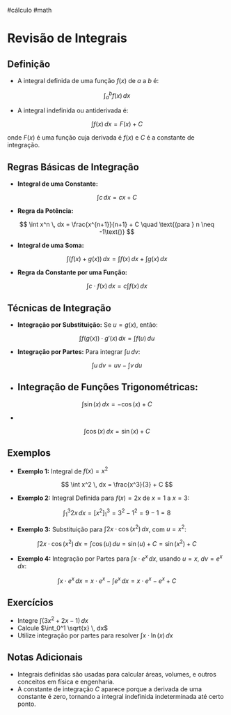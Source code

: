 #cálculo #math 

# Revisão de Integrais

## Definição
- A integral definida de uma função $f(x)$ de $a$ a $b$ é:


$$
\int_a^b f(x) \, dx
$$


- A integral indefinida ou antiderivada é:


$$
\int f(x) \, dx = F(x) + C
$$


  onde $F(x)$ é uma função cuja derivada é $f(x)$ e $C$ é a constante de integração.

## Regras Básicas de Integração

- **Integral de uma Constante:**


$$
\int c \, dx = cx + C
$$


- **Regra da Potência:**


$$
\int x^n \, dx = \frac{x^{n+1}}{n+1} + C \quad \text{(para } n \neq -1\text{)}
$$


- **Integral de uma Soma:**


$$
\int (f(x) + g(x)) \, dx = \int f(x) \, dx + \int g(x) \, dx
$$


- **Regra da Constante por uma Função:**


$$
\int c \cdot f(x) \, dx = c \int f(x) \, dx
$$


## Técnicas de Integração

- **Integração por Substituição:** Se $u = g(x)$, então:


$$
\int f(g(x)) \cdot g'(x) \, dx = \int f(u) \, du
$$


- **Integração por Partes:** Para integrar $\int u \, dv$:


$$
\int u \, dv = uv - \int v \, du
$$


- **Integração de Funções Trigonométricas:**
  - 
$$
\int \sin(x) \, dx = -\cos(x) + C
$$

  - 
$$
\int \cos(x) \, dx = \sin(x) + C
$$


## Exemplos

- **Exemplo 1:** Integral de $f(x) = x^2$


$$
\int x^2 \, dx = \frac{x^3}{3} + C
$$


- **Exemplo 2:** Integral Definida para $f(x) = 2x$ de $x = 1$ a $x = 3$:


$$
\int_1^3 2x \, dx = \left[ x^2 \right]_1^3 = 3^2 - 1^2 = 9 - 1 = 8
$$


- **Exemplo 3:** Substituição para $\int 2x \cdot \cos(x^2) \, dx$, com $u = x^2$:


$$
\int 2x \cdot \cos(x^2) \, dx = \int \cos(u) \, du = \sin(u) + C = \sin(x^2) + C
$$


- **Exemplo 4:** Integração por Partes para $\int x \cdot e^x \, dx$, usando $u = x$, $dv = e^x \, dx$:


$$
\int x \cdot e^x \, dx = x \cdot e^x - \int e^x \, dx = x \cdot e^x - e^x + C
$$


## Exercícios
- Integre $\int (3x^2 + 2x - 1) \, dx$
- Calcule $\int_0^1 \sqrt{x} \, dx$
- Utilize integração por partes para resolver $\int x \cdot \ln(x) \, dx$

## Notas Adicionais
- Integrais definidas são usadas para calcular áreas, volumes, e outros conceitos em física e engenharia.
- A constante de integração $C$ aparece porque a derivada de uma constante é zero, tornando a integral indefinida indeterminada até certo ponto.